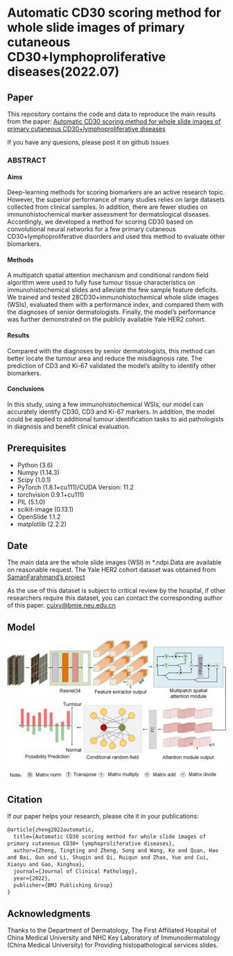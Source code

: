 # Automatic CD30 scoring method for whole slide images of primary cutaneous CD30+lymphoproliferative diseases(2022.07)
## Paper 
This repository contains the code and data to reproduce the main results from the paper:
[Automatic CD30 scoring method for whole slide images of primary cutaneous CD30+lymphoproliferative diseases](https://jcp.bmj.com/content/early/2022/07/21/jcp-2022-208344.abstract)

If you have any quesions, please post it on github issues

### ABSTRACT
#### Aims
Deep-learning methods for scoring biomarkers are an active research topic. However, the superior performance of many studies relies on large datasets collected from clinical samples. In addition, there are fewer studies on immunohistochemical marker assessment for dermatological diseases. Accordingly, we developed a method for scoring CD30 based on convolutional neural networks for a few primary cutaneous CD30+lymphoproliferative disorders and used this method to evaluate other biomarkers.
#### Methods 
A multipatch spatial attention mechanism and conditional random field algorithm were used to fully fuse tumour tissue characteristics on immunohistochemical slides and alleviate the few sample feature deficits. We trained and tested 28CD30+immunohistochemical whole slide images (WSIs), evaluated them with a performance index, and compared them with the diagnoses of senior dermatologists. Finally, the model’s performance was further demonstrated on the publicly available Yale HER2 cohort.
#### Results 
Compared with the diagnoses by senior dermatologists, this method can better locate the tumour area and reduce the misdiagnosis rate. The prediction of CD3 and Ki-67 validated the model’s ability to identify 
other biomarkers.
#### Conclusions
In this study, using a few immunohistochemical WSIs, our model can accurately identify CD30, CD3 and Ki-67 markers. In addition, the model could be applied to additional tumour identification tasks to aid pathologists in diagnosis and benefit clinical evaluation.

 ## Prerequisites
* Python (3.6)
* Numpy (1.14.3)
* Scipy (1.0.1)
* PyTorch (1.8.1+cu111)/CUDA Version: 11.2
* torchvision 0.9.1+cu111)
* PIL (5.1.0)
* scikit-image (0.13.1)
* OpenSlide 1.1.2
* matplotlib (2.2.2)


## Date
The main data are the whole slide images (WSI) in *.ndpi.Data are available on reasonable request. The Yale 
HER2 cohort dataset was obtained from 
[SamanFarahmand’s project](https://wiki.cancerimagingarchive.net/pages/viewpage.action?pageId=119702524)

As the use of this dataset is subject to critical review by the hospital, if other researchers require 
this dataset, you can contact the corresponding author of this paper. cuixy@bmie.neu.edu.cn

## Model
![MPAANet](/images/MPSANet.jpg)



## Citation 
If our paper helps your research, please cite it in your publications:
```
@article{zheng2022automatic,
  title={Automatic CD30 scoring method for whole slide images of primary cutaneous CD30+ lymphoproliferative diseases},
  author={Zheng, Tingting and Zheng, Song and Wang, Ke and Quan, Hao and Bai, Qun and Li, Shuqin and Qi, Ruiqun and Zhao, Yue and Cui, Xiaoyu and Gao, Xinghua},
  journal={Journal of Clinical Pathology},
  year={2022},
  publisher={BMJ Publishing Group}
}
```

## Acknowledgments
Thanks to the Department of Dermatology, The First Affiliated Hospital of China Medical University and NHC Key Laboratory of Immunodermatology (China Medical University) for Providing histopathological services slides.
